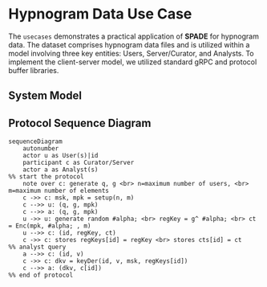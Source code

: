 # Hypnogram Data Use Case

The `usecases` demonstrates a practical application of **SPADE** for hypnogram data.
The dataset comprises hypnogram data files and is utilized within a model involving
three key entities: Users, Server/Curator, and Analysts. To implement the client-server
model, we utilized standard gRPC and protocol buffer libraries.

## System Model

## Protocol Sequence Diagram

```mermaid
sequenceDiagram
    autonumber
    actor u as User(s)|id
    participant c as Curator/Server
    actor a as Analyst(s)
%% start the protocol 
    note over c: generate q, g <br> n=maximum number of users, <br> m=maximum number of elements
    c ->> c: msk, mpk = setup(n, m)
    c -->> u: (q, g, mpk)
    c -->> a: (q, g, mpk)
    u ->> u: generate random #alpha; <br> regKey = g^ #alpha; <br> ct = Enc(mpk, #alpha; , m)
    u -->> c: (id, regKey, ct)
    c ->> c: stores regKeys[id] = regKey <br> stores cts[id] = ct
%% analyst query
    a -->> c: (id, v)
    c ->> c: dkv = keyDer(id, v, msk, regKeys[id])
    c -->> a: (dkv, c[id])
%% end of protocol
```